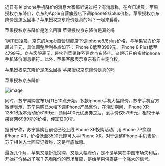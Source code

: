 近日有关iphone手机降价的消息大家都听说过吧？有消息称，在今日凌晨，苹果授权京东降价，京东的Apple自营旗舰店下调iphone8/8plus价格。苹果授权京东降价是怎么回事？苹果授权京东降价是真的吗？一起来看看。

苹果授权京东降价是怎么回事 苹果授权京东降价是真的吗

1月11日凌晨，京东的Apple自营旗舰店下调iphone8/8plus价格，与苹果官方价差超过千元，具体调整后利益点如下：iPhone 8低至3999元、iPhone 8 Plus低至4799元。京东客服表示，是接到苹果联系要求京东降价。这跟近日的多款iphone手机降价消息相符。此外，苹果客服表示京东有自主定价权。

苹果授权京东降价是怎么回事 苹果授权京东降价是真的吗

苹果授权京东降价

![image](https://user-images.githubusercontent.com/7512755/51022824-3e061180-15c0-11e9-88a7-bd9dd595022f.png)

同时，苏宁易购宣布1月11日10点开始，多款iphone手机大幅降价。苏宁手机官方微博表示，苏宁易购已大幅下调iPhone产品售价，在活动期间，iPhone XR 128GB版本活动价6199元，领用400元优惠券之后，到手价仅5799元，相较于苹果官网6999元的价格，便宜1200元。

据苏宁称，苏宁易购目前也已经上线iPhone XR换购活动，用iPhone 7P换购iPhone XR，价格低至3500元即可入手iPhone XR。对于调整iPhone 手机售价，苏宁相关人士回应记者称，这是年底优惠。

最近几个月，苹果又是折抵换购，又是大幅降价，是不是苹果在中国市场失利后，开始打价格战了呢？先看降价的市场反应，是给苹果供应链一个强大的信号。
